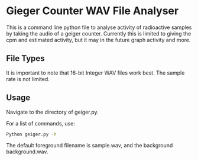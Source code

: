# Gieger Counter WAV File Analyser
This is a command line python file to analyse activity of radioactive samples by taking the audio of a geiger counter.
Currently this is limited to giving the cpm and estimated activity, but it may in the future graph activity and more.

## File Types
It is important to note that 16-bit Integer WAV files work best. The sample rate is not limited.

## Usage
Navigate to the directory of geiger.py.

For a list of commands, use:
```bash
Python geiger.py -h
```

The default foreground filename is sample.wav, and the background background.wav.
